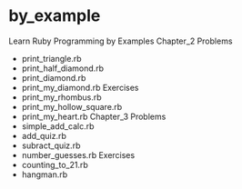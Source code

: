 # by_example
Learn Ruby Programming by Examples
Chapter_2 
  Problems
  - print_triangle.rb
  - print_half_diamond.rb
  - print_diamond.rb
  - print_my_diamond.rb
  Exercises
  - print_my_rhombus.rb
  - print_my_hollow_square.rb
  - print_my_heart.rb
Chapter_3
  Problems
  - simple_add_calc.rb
  - add_quiz.rb
  - subract_quiz.rb
  - number_guesses.rb
  Exercises
  - counting_to_21.rb
  - hangman.rb
